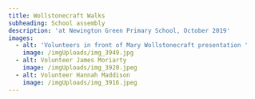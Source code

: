 ```yaml
---
title: Wollstonecraft Walks
subheading: School assembly
description: 'at Newington Green Primary School, October 2019'
images:
  - alt: 'Volunteers in front of Mary Wollstonecraft presentation '
    image: /imgUploads/img_3949.jpg
  - alt: Volunteer James Moriarty
    image: /imgUploads/img_3920.jpeg
  - alt: Volunteer Hannah Maddison
    image: /imgUploads/img_3916.jpeg
---
```


